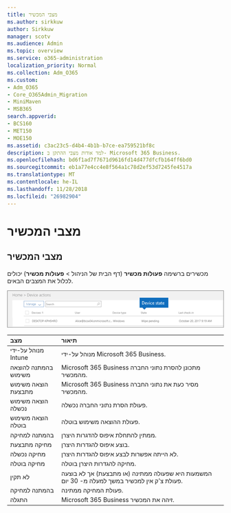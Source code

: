 ```yaml
---
title: מצבי המכשיר
ms.author: sirkkuw
author: Sirkkuw
manager: scotv
ms.audience: Admin
ms.topic: overview
ms.service: o365-administration
localization_priority: Normal
ms.collection: Adm_O365
ms.custom:
- Adm_O365
- Core_O365Admin_Migration
- MiniMaven
- MSB365
search.appverid:
- BCS160
- MET150
- MOE150
ms.assetid: c3ac23c5-d4b4-4b1b-b7ce-ea759521bf8c
description: למד אודות מצבי ההתקן ב- Microsoft 365 Business.
ms.openlocfilehash: bd6f1ad7f7671d9616fd14d477dfcfb164ff6bd0
ms.sourcegitcommit: eb1a77e4cc4e8f564a1c78d2ef53d7245fe4517a
ms.translationtype: MT
ms.contentlocale: he-IL
ms.lasthandoff: 11/28/2018
ms.locfileid: "26982904"
---
```

# <a name="device-states"></a>מצבי המכשיר

## <a name="device-states"></a>מצבי המכשיר

מכשירים ברשימה **פעולות מכשיר** (דף הבית של הניהול \> **פעולות מכשיר**) יכולים לכלול את המצבים הבאים.
  
![In the Device actions list, you can see the Devices states.](media/a621c47e-45d9-4e1a-beb9-c03254d40c1d.png)
  
|**מצב**|**תיאור**|
|:-----|:-----|
|מנוהל על-ידי Intune  <br/> |מנוהל על-ידי Microsoft 365 Business.  <br/> |
|בהמתנה להוצאה משימוש  <br/> |Microsoft 365 Business מתכונן להסרת נתוני החברה מהמכשיר.  <br/> |
|הוצאה משימוש מתבצעת  <br/> |Microsoft 365 Business מסיר כעת את נתוני החברה מהמכשיר.  <br/> |
|הוצאה משימוש נכשלה  <br/> | פעולת הסרת נתוני החברה נכשלה.  <br/> |
|הוצאה משימוש בוטלה  <br/> |פעולת ההוצאה משימוש בוטלה.  <br/> |
|בהמתנה למחיקה  <br/> |ממתין להתחלת איפוס להדגרות היצרן.  <br/> |
|מחיקה מתבצעת  <br/> |בוצע איפוס להגדרות היצרן.  <br/> |
|מחיקה נכשלה  <br/> |לא הייתה אפשרות לבצע איפוס להגדרות היצרן.  <br/> |
|מחיקה בוטלה  <br/> |מחיקה להגדרות היצרן בוטלה.  <br/> |
|לא תקין  <br/> |המשמעות היא שפעולה ממתינה (או מתבצעת) אך לא בוצעה פעולת צ'ק אין למכשיר במשך למעלה מ- 30 יום.  <br/> |
|בהמתנה למחיקה  <br/> |פעולת המחיקה ממתינה.  <br/> |
|התגלה  <br/> |Microsoft 365 Business זיהה את המכשיר.  <br/> |
   
